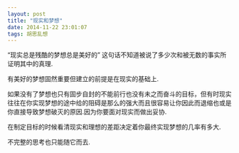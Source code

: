 ```yaml
---
layout: post
title: "现实和梦想"
date: 2014-11-22 23:01:07
tags: 胡思乱想
---
```


“现实总是残酷的梦想总是美好的” 这句话不知道被说了多少次和被无数的事实所证明其中的真理.

有美好的梦想固然重要但建立的前提是在现实的基础上.

如果没有了梦想也只有固步自封的不能前行也没有未之而奋斗的目标，但有时现实往往在你实现梦想的途中给的阻碍是那么的强大而且很容易让你因此而退缩也或是你直接导致梦想破灭的原因.因为你要面对现实而做出妥协.

在制定目标的时候看清现实和理想的差距决定着你最终实现梦想的几率有多大.

不完整的思考也只能随它而去.

&nbsp;
